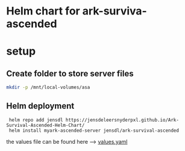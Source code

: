 # Helm chart for ark-surviva-ascended

# setup

## Create folder to store server files
``` bash
mkdir -p /mnt/local-volumes/asa
```
## Helm deployment
```
 helm repo add jensdl https://jensdeleersnyderpxl.github.io/Ark-Survival-Ascended-Helm-Chart/
 helm install myark-ascended-server jensdl/ark-survival-ascended
```
the values file can be found here --> [values.yaml](https://github.com/JensDeLeersnyderPXL/Ark-Survival-Ascended-Helm-Chart/blob/main/charts/kube-ark-survival-ascended/values.yaml)